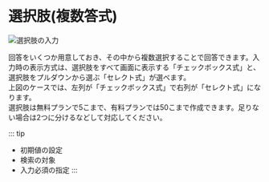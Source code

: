 # 選択肢(複数答式)
![選択肢の入力](/parts/select2.gif)

回答をいくつか用意しておき、その中から複数選択することで回答できます。入力時の表示方式は、選択肢をすべて画面に表示する「チェックボックス式」と、選択肢をプルダウンから選ぶ「セレクト式」が選べます。  
上図のケースでは、左列が「チェックボックス式」で右列が「セレクト式」になります。  
選択肢は無料プランで5こまで、有料プランでは50こまで作成できます。足りない場合は2つに分けるなどして対応してください。  

::: tip
- 初期値の設定
- 検索の対象
- 入力必須の指定
:::
